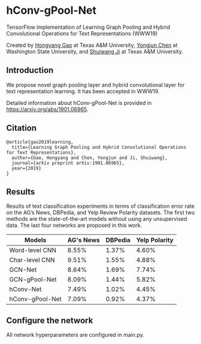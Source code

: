 # hConv-gPool-Net
TensorFlow implementation of Learning Graph Pooling and Hybrid Convolutional Operations for Text Representations (WWW19)

Created by [Hongyang Gao](http://people.tamu.edu/~hongyang.gao/) at Texas A&M University,
[Yongjun Chen](https://www.eecs.wsu.edu/~ychen3/) at Washington State University, and
[Shuiwang Ji](http://people.tamu.edu/~sji/) at Texas A&M University.

## Introduction

We propose novel graph pooling layer and hybrid convolutional layer for text representation learning. It has been accepted in WWW19.

Detailed information about hConv-gPool-Net is provided in https://arxiv.org/abs/1901.06965.

## Citation

```
@article{gao2019learning,
  title={Learning Graph Pooling and Hybrid Convolutional Operations for Text Representations},
  author={Gao, Hongyang and Chen, Yongjun and Ji, Shuiwang},
  journal={arXiv preprint arXiv:1901.06965},
  year={2019}
}
```

## Results

Results of text classification experiments in terms of classification error rate on the AG’s News, DBPedia, and Yelp Review
Polarity datasets. The first two methods are the state-of-the-art models without using any unsupervised data. The last four networks are proposed in this work.

| Models          | AG's News | DBPedia | Yelp Polarity
|-----------------|-----------|---------|--------------|
| Word-level CNN  | 8.55\%    | 1.37\%  | 4.60\% 
| Char-level CNN  | 9.51\%    | 1.55\%  | 4.88\% 
| GCN-Net         | 8.64\%    | 1.69\%  | 7.74\% 
| GCN-gPool-Net   | 8.09\%    | 1.44\%  | 5.82\% 
| hConv-Net       | 7.49\%    | 1.02\%  | 4.45\% 
| hConv-gPool-Net | 7.09\%    | 0.92\%  | 4.37\% 

## Configure the network

All network hyperparameters are configured in main.py.
